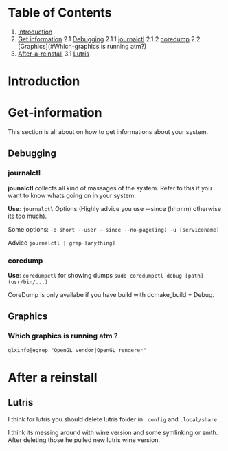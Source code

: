 # Table of Contents

1. [Introduction](#Introduction)
2. [Get information](#Get-information)
	2.1 [Debugging](#Debugging)
		2.1.1 [journalctl](#jounalctl)
		2.1.2 [coredump](#coredump)
	2.2 [Graphics](#Which-graphics is running atm?)
3. [After-a-reinstall](#After-a-reinstall)
	3.1 [Lutris](#Lutris)

# Introduction

# Get-information

This section is all about on how to get informations about your system.

## Debugging

### journalctl

**jounalctl** collects all kind of massages of the system. Refer to this if you want to know whats going on in your system.

**Use**:
`journalctl`
Options (Highly advice you use --since (hh:mm) otherwise its too much).

Some options:
`-o short --user --since --no-page(ing) -u [servicename]`

Advice
`journalctl | grep [anything]`

### coredump
**Use**:
`coredumpctl` for showing dumps
`sudo coredumpctl debug [path] (usr/bin/...)`

CoreDump is only availabe if you have build with dcmake_build = Debug.

## Graphics

### Which graphics is running atm ?

`glxinfo|egrep "OpenGL vendor|OpenGL renderer"`

# After a reinstall

## Lutris

I think for lutris you should delete lutris folder in
`.config`
and
`.local/share`

I think its messing around with wine version and some symlinking or smth. After deleting those he pulled new lutris wine version.
